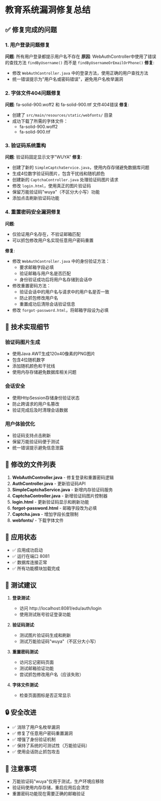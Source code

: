 # 教育系统漏洞修复总结

## ✅ 修复完成的问题

### 1. 用户登录问题修复
**问题**: 所有用户登录都提示用户名不存在
**原因**: WebAuthController中使用了错误的查找方法 `findByUsername()` 而不是 `findByUsernameOrEmailOrPhone()`
**修复**: 
- 修改 `WebAuthController.java` 中的登录方法，使用正确的用户查找方法
- 统一错误提示为"用户名或密码错误"，避免用户名枚举漏洞

### 2. 字体文件404问题修复
**问题**: fa-solid-900.woff2 和 fa-solid-900.ttf 文件404错误
**修复**: 
- 创建了 `src/main/resources/static/webfonts/` 目录
- 成功下载了所需的字体文件：
  - fa-solid-900.woff2
  - fa-solid-900.ttf

### 3. 验证码系统重构
**问题**: 验证码固定显示文字"WUYA"
**修复**: 
- 创建了新的 `SimpleCaptchaService.java`，使用内存存储避免数据库问题
- 生成4位数字验证码图片，包含干扰线和随机颜色
- 创建新的 `CaptchaController.java` 处理验证码图片请求
- 修改 `login.html`，使用真正的图片验证码
- 保留万能验证码"wuya"（不区分大小写）功能
- 添加点击刷新验证码功能

### 4. 重置密码安全漏洞修复
**问题**: 
- 仅验证用户名存在，不验证邮箱匹配
- 可以抓包修改用户名实现任意用户密码重置

**修复**: 
- 修改 `WebAuthController.java` 中的身份验证方法：
  - 要求邮箱字段必填
  - 验证邮箱与用户名是否匹配
  - 身份验证成功后将用户名存储到会话中
- 修改重置密码方法：
  - 验证会话中的用户名与请求中的用户名是否一致
  - 防止抓包修改用户名
  - 重置成功后清除会话验证信息
- 修改 `forgot-password.html`，将邮箱字段设为必填

## 🔧 技术实现细节

### 验证码图片生成
- 使用Java AWT生成120x40像素的PNG图片
- 包含4位随机数字
- 添加随机颜色和干扰线
- 使用内存存储避免数据库相关问题

### 会话安全
- 使用HttpSession存储身份验证状态
- 防止跨请求的用户名篡改
- 验证完成后及时清理会话数据

### 用户体验优化
- 验证码支持点击刷新
- 保留万能验证码便于测试
- 统一错误提示避免信息泄露

## 📁 修改的文件列表

1. **WebAuthController.java** - 修复登录和重置密码逻辑
2. **AuthController.java** - 更新验证码API
3. **SimpleCaptchaService.java** - 新增内存验证码服务
4. **CaptchaController.java** - 新增验证码图片控制器
5. **login.html** - 更新验证码显示和刷新功能
6. **forgot-password.html** - 邮箱字段改为必填
7. **Captcha.java** - 增加字段长度限制
8. **webfonts/** - 下载字体文件

## 🚀 应用状态

- ✅ 应用成功启动
- ✅ 运行在端口 8081
- ✅ 数据库连接正常
- ✅ 所有功能模块加载完成

## 🧪 测试建议

1. **登录测试**: 
   - 访问 http://localhost:8081/edu/auth/login
   - 使用测试账号验证登录功能
   
2. **验证码测试**: 
   - 测试图片验证码生成和刷新
   - 测试万能验证码"wuya"（不区分大小写）
   
3. **重置密码测试**: 
   - 访问忘记密码页面
   - 测试邮箱验证功能
   - 尝试抓包修改用户名（应该失败）
   
4. **字体文件测试**: 
   - 检查页面图标是否正常显示

## 🔒 安全改进

- ✅ 消除了用户名枚举漏洞
- ✅ 修复了任意用户密码重置漏洞
- ✅ 增强了身份验证机制
- ✅ 保持了系统的可测试性（万能验证码）
- ✅ 使用会话防止抓包攻击

## 📝 注意事项

- 万能验证码"wuya"仅用于测试，生产环境应移除
- 验证码使用内存存储，重启应用后会清空
- 重置密码功能现在需要正确的邮箱验证